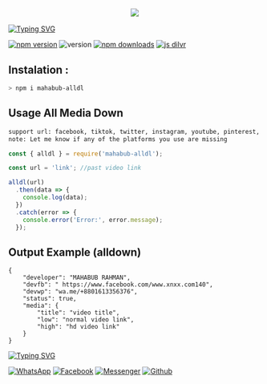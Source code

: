 <h3 align="center">
  
  <p align="center"><img src="https://img.shields.io/badge/WLCM%20TO -MAHABUB MEDIA DOWNLOADER-purple?colorA=%23ff0000&colorB=%23017e40&style=flat-square">  
  
</h3>

[![Typing SVG](https://readme-typing-svg.herokuapp.com?font=Neuton&size=25&color=30FF40&background=000000&center=true&vCenter=true&width=360&height=60&lines=Hello+World%2C+I'm+MAHABUB-RAHMAN+Here+🤙;𝙸𝚃'𝚜+𝙽𝙾𝚃+𝙰+𝙹𝚄𝚂𝚃+𝙽𝙰𝙼𝙴+𝙱𝚁𝙾+🥱;𝙸𝚃'𝚜+𝙰+𝙱𝚁𝙰𝙽𝙳+🔥;RespectMAHABUB-RAHMAN+🥀;Thanks+My+All+Friend+🤙+🥰)](https://git.io/typing-svg)


<a href="https://www.npmjs.com/package/nayan-media-downloader"><img alt="npm version" src="https://img.shields.io/npm/v/mahabub-alldl.svg?style=flat-square"></a>
<img alt="version" src="https://img.shields.io/github/package-json/v/user618717/mahabub-alldl?label=github&style=flat-square">
<a href="https://www.npmjs.com/package/mahabub-alldl"><img src="https://img.shields.io/npm/dm/mahabub-alldl.svg?style=flat-square" alt="npm downloads"></a>
[![js dilvr](https://data.jsdelivr.com/v1/package/npm/mahabub-alldl/badge)](https://www.jsdelivr.com/package/npm/mahabub-alldl)

## Instalation :
```bash
> npm i mahabub-alldl
```


## Usage All Media Down
```bash
support url: facebook, tiktok, twitter, instagram, youtube, pinterest, gdrive, capcut, likee, threads
note: Let me know if any of the platforms you use are missing
```
```js
const { alldl } = require('mahabub-alldl');

const url = 'link'; //past video link

alldl(url)
  .then(data => {
    console.log(data);
  })
  .catch(error => {
    console.error('Error:', error.message);
  });
```
## Output Example (alldown)
```
{
    "developer": "MAHABUB RAHMAN",
    "devfb": " https://www.facebook.com/www.xnxx.com140",
    "devwp": "wa.me/+8801613356376",
    "status": true,
    "media": {
        "title": "video title",
        "low": "normal video link",
        "high": "hd video link"
    }
}
```
<a href="https://git.io/typing-svg"><img src="https://readme-typing-svg.demolab.com?font=Afacad+Flux&pause=1000&color=64BC1A&background=FFFFFF00&center=true&vCenter=true&multiline=true&width=435&lines=MY+AUTHOR%3A+IMRAN+AHMED+%F0%9F%AB%B6%E2%9D%A4%EF%B8%8F%E2%80%8D%F0%9F%A9%B9+" alt="Typing SVG" /></a>

[![WhatsApp](https://img.shields.io/badge/WhatsApp-green?style=for-the-badge&logo=whatsapp)](https://wa.me/+8801613356376)
[![Facebook](https://img.shields.io/badge/Facebook-green?style=for-the-badge&logo=facebook)](https://www.facebook.com/www.xnxx.com.140)
[![Messenger](https://img.shields.io/badge/Chat-Messenger-blue?style=for-the-badge&logo=messenger)](https://m.me/www.xnxx.com.140)
[![Github](https://img.shields.io/badge/Github-MrDarkYTgreen?style=for-the-badge&logo=github)](https://github.com/user618717)
